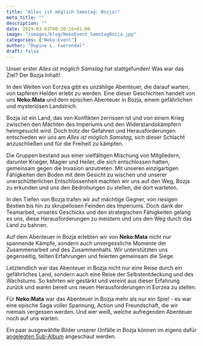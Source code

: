 ```yaml
---
title: "Alles ist möglich Samstag: Bozja!"
meta_title: ""
description: ""
date: 2024-03-03T00:20:19+01:00
image: "/images/blog/NekoEvent_SamstagBozja.jpg"
categories: ["Neko:Event"]
author: "Dopine L. Faerondal"
draft: false
---
```


Unser erster *Alles ist möglich Samstag* hat stattgefunden! Was war das Ziel? Der Bozja Inhalt!

In den Weiten von Eorzea gibt es unzählige Abenteuer, die darauf warten, von tapferen Helden erlebt zu werden. Eine dieser Geschichten handelt von uns **Neko:Mata** und dem epischen Abenteuer in Bozja, einem gefährlichen und mysteriösen Landstrich.

Bozja ist ein Land, das von Konflikten zerrissen ist und von einem Krieg zwischen den Mächten des Imperiums und den Widerstandskämpfern heimgesucht wird. Doch trotz der Gefahren und Herausforderungen entschieden wir uns am *Alles ist möglich Samstag*, sich dieser Schlacht anzuschließen und für die Freiheit zu kämpfen.

Die Gruppen bestand aus einer vielfältigen Mischung von Mitgliedern, darunter Krieger, Magier und Heiler, die sich entschlossen hatten, gemeinsam gegen die Invasion anzutreten. Mit unseren einzigartigen Fähigkeiten den Boden mit dem Gesicht zu wischen und unserer unerschütterlichen Entschlossenheit machten wir uns auf den Weg, Bozja zu erkunden und uns den Bedrohungen zu stellen, die dort warteten.

In den Tiefen von Bozja trafen wir auf mächtige Gegner, von riesigen Bestien bis hin zu skrupellosen Feinden des Imperiums. Doch dank der Teamarbeit, unseres Geschicks und den strategischen Fähigkeiten gelang es uns, diese Herausforderungen zu meistern und uns den Weg durch das Land zu bahnen.

Auf dem Abenteuer in Bozja erlebten wir von **Neko:Mata** nicht nur spannende Kämpfe, sondern auch unvergessliche Momente der Zusammenarbeit und des Zusammenhalts. Wir unterstützten uns gegenseitig, teilten Erfahrungen und feierten gemeinsam die Siege.

Letztendlich war das Abenteuer in Bozja nicht nur eine Reise durch ein gefährliches Land, sondern auch eine Reise der Selbstentdeckung und des Wachstums. So kehrten wir gestärkt und vereint aus dieser Erfahrung zurück und waren bereit uns neuen Herausforderungen in Eorzea zu stellen.

Für **Neko:Mata** war das Abenteuer in Bozja mehr als nur ein Spiel - es war eine epische Saga voller Spannung, Action und Freundschaft, die wir niemals vergessen werden. Und wer weiß, welche aufregenden Abenteuer noch auf uns warten.

Ein paar ausgewählte Bilder unserer Unfälle in Bozja können im eigens dafür [angelegten Sub-Album](https://img.electronicping.net/album/Alles-ist-möglich-Samstag%3A-Bozja.88pe) angeschaut werden.
